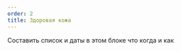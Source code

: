 ```yaml
---
order: 2
title: Здоровая кожа
---
```


Составить список и даты в этом блоке что когда и как



<view defs="hierarchy=none" display="List"/>


